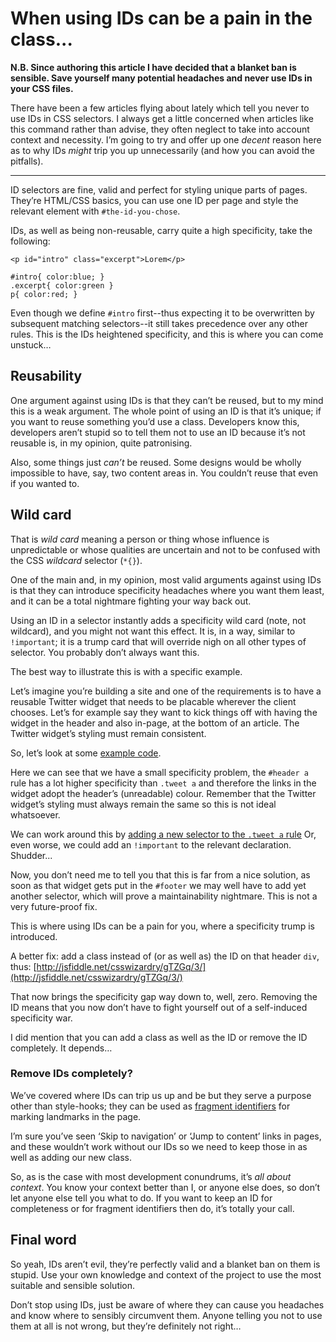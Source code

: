 When using IDs can be a pain in the class...
================================================================================


**N.B. Since authoring this article I have decided that a blanket ban is
sensible. Save yourself many potential headaches and never use IDs in your CSS
files.**

There have been a few articles flying about lately which tell you never to use
IDs in CSS selectors. I always get a little concerned when articles like this
command rather than advise, they often neglect to take into account context and
necessity. I’m going to try and offer up one _decent_ reason here as to why IDs
_might_ trip you up unnecessarily (and how you can avoid the pitfalls).

* * *

ID selectors are fine, valid and perfect for styling unique parts of pages.
They’re HTML/CSS basics, you can use one ID per page and style the relevant
element with `#the-id-you-chose`.

IDs, as well as being non-reusable, carry quite a high specificity, take the
following:

    <p id="intro" class="excerpt">Lorem</p>

    #intro{ color:blue; }
    .excerpt{ color:green }
    p{ color:red; }

Even though we define `#intro` first--thus expecting it to be overwritten by
subsequent matching selectors--it still takes precedence over any other rules.
This is the IDs heightened specificity, and this is where you can come unstuck…

## Reusability

One argument against using IDs is that they can’t be reused, but to my mind
this is a weak argument. The whole point of using an ID is that it’s unique; if
you want to reuse something you’d use a class. Developers know this, developers
aren’t stupid so to tell them not to use an ID because it’s not reusable is, in
my opinion, quite patronising.

Also, some things just _can’t_ be reused. Some designs would be wholly
impossible to have, say, two content areas in. You couldn’t reuse that even if
you wanted to.

## Wild card

That is _wild card_ meaning a person or thing whose influence is unpredictable
or whose qualities are uncertain and not to be confused with the CSS _wildcard_ 
selector (`*{}`).

One of the main and, in my opinion, most valid arguments against using IDs is
that they can introduce specificity headaches where you want them least, and
it can be a total nightmare fighting your way back out.

Using an ID in a selector instantly adds a specificity wild card (note, not
wildcard), and you might not want this effect. It is, in a way, similar
 to `!important`; it is a trump card that will override nigh on all other
 types of selector. You probably don’t always want this.

The best way to illustrate this is with a specific example.

Let’s imagine you’re building a site and one of the requirements is to have
a reusable Twitter widget that needs to be placable wherever the client chooses.
Let’s for example say they want to kick things off with having the widget in
the header and also in-page, at the bottom of an article. The Twitter widget’s
styling must remain consistent.

So, let’s look at some [example code](http://jsfiddle.net/csswizardry/gTZGq/1/).

Here we can see that we have a small specificity problem, the `#header a` rule
has a lot higher specificity than `.tweet a` and therefore the links in the
widget adopt the header’s (unreadable) colour. Remember that the Twitter
widget’s styling must always remain the same so this is not ideal whatsoever.

We can work around this by [adding a new selector to the `.tweet a` rule](http://jsfiddle.net/csswizardry/gTZGq/2/)
Or, even worse, we could add an `!important` to the relevant declaration.
Shudder...

Now, you don’t need me to tell you that this is far from a nice solution, as
soon as that widget gets put in the `#footer` we may well have to add yet
another selector, which will prove a maintainability nightmare. This is not a
very future-proof fix.

This is where using IDs can be a pain for you, where a specificity trump is
introduced.

A better fix: add a class instead of (or as well as) the ID on that
header `div`, thus: [http://jsfiddle.net/csswizardry/gTZGq/3/](http://jsfiddle.net/csswizardry/gTZGq/3/)

That now brings the specificity gap way down to, well, zero. Removing the ID
means that you now don’t have to fight yourself out of a self-induced
specificity war.

I did mention that you can add a class as well as the ID or remove the ID
completely. It depends…

### Remove IDs completely?

We’ve covered where IDs can trip us up and be but they serve a purpose other
than style-hooks; they can be used as [fragment identifiers](http://csswizardry.com/2011/06/namespacing-fragment-identifiers/)
for marking landmarks in the page.

I’m sure you’ve seen ‘Skip to navigation’ or ‘Jump to content’ links in pages,
and these wouldn’t work without our IDs so we need to keep those in as well as
adding our new class.

So, as is the case with most development conundrums, it’s _all about context_.
You know your context better than I, or anyone else does, so don’t let anyone
else tell you what to do. If you want to keep an ID for completeness or for
fragment identifiers then do, it’s totally your call.

## Final word

So yeah, IDs aren’t evil, they’re perfectly valid and a blanket ban on them is
stupid. Use your own knowledge and context of the project to use the most
suitable and sensible solution.

Don’t stop using IDs, just be aware of where they can cause you headaches and
know where to sensibly circumvent them. Anyone telling you not to use them at
all is not wrong, but they’re definitely not right…